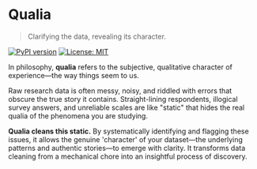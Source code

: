 

# Qualia

> Clarifying the data, revealing its character.


[![PyPI version](https://img.shields.io/pypi/v/qualia.svg?style=flat-square)](https://pypi.python.org/pypi/qualia)
[![License: MIT](https://img.shields.io/badge/License-MIT-yellow.svg?style=flat-square)](https://opensource.org/licenses/MIT)


In philosophy, **qualia** refers to the subjective, qualitative character of experience—the way things seem to us.

Raw research data is often messy, noisy, and riddled with errors that obscure the true story it contains. Straight-lining respondents, illogical survey answers, and unreliable scales are like "static" that hides the real qualia of the phenomena you are studying.

**Qualia cleans this static.** By systematically identifying and flagging these issues, it allows the genuine 'character' of your dataset—the underlying patterns and authentic stories—to emerge with clarity. It transforms data cleaning from a mechanical chore into an insightful process of discovery.
